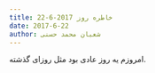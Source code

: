 ```yaml
---
title: خاطره روز 2017-6-22
date: 2017-6-22
author: شعبان محمد حسنی
---
```


امروزم یه روز عادی بود مثل روزای گذشته.